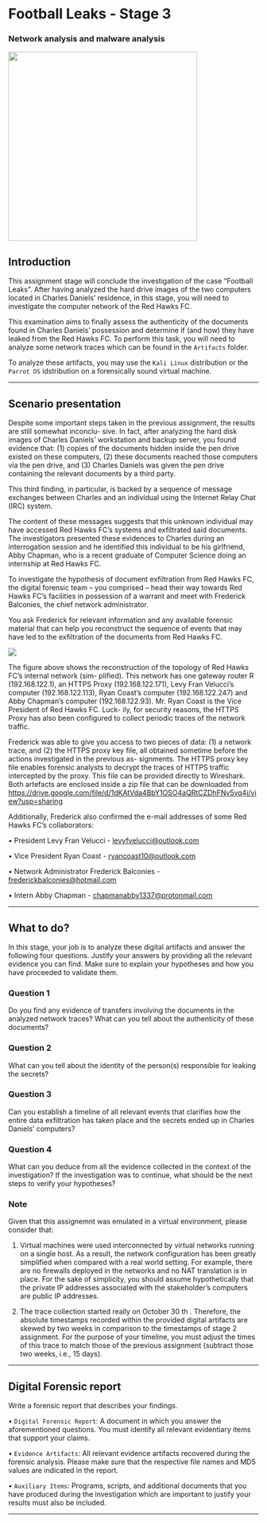 # Football Leaks - Stage 3

### Network analysis and malware analysis

<img src="https://user-images.githubusercontent.com/78174997/143691604-21ee3354-6128-444f-b2f5-83f4c5ae6acb.jpg" width="380px">


## Introduction

This assignment stage will conclude the investigation of the case “Football Leaks”. After having analyzed the
hard drive images of the two computers located in Charles Daniels’ residence, in this
stage, you will need to investigate the computer network of the Red Hawks FC.  

This examination aims
to finally assess the authenticity of the documents found in Charles Daniels’ possession and determine if
(and how) they have leaked from the Red Hawks FC. To perform this task, you will need to analyze some
network traces which can be found in the `Artifacts` folder.

To analyze these artifacts, you may use the `Kali Linux` distribution or the `Parrot OS` idstribution on a forensically sound virtual machine.

---

## Scenario presentation

Despite some important steps taken in the previous assignment, the results are still somewhat inconclu-
sive. In fact, after analyzing the hard disk images of Charles Daniels’ workstation and backup server, you
found evidence that: (1) copies of the documents hidden inside the pen drive existed on these computers,
(2) these documents reached those computers via the pen drive, and (3) Charles Daniels was given the
pen drive containing the relevant documents by a third party. 

This third finding, in particular, is backed
by a sequence of message exchanges between Charles and an individual using the Internet Relay Chat
(IRC) system. 

The content of these messages suggests that this unknown individual may have accessed
Red Hawks FC’s systems and exfiltrated said documents. The investigators presented these evidences
to Charles during an interrogation session and he identified this individual to be his girlfriend, Abby
Chapman, who is a recent graduate of Computer Science doing an internship at Red Hawks FC.

To investigate the hypothesis of document exfiltration from Red Hawks FC, the digital forensic team
– you comprised – head their way towards Red Hawks FC’s facilities in possession of a warrant and meet
with Frederick Balconies, the chief network administrator. 

You ask Frederick for relevant information
and any available forensic material that can help you reconstruct the sequence of events that may have
led to the exfiltration of the documents from Red Hawks FC.

<img src="https://user-images.githubusercontent.com/78174997/143690306-3be431d4-a7e4-4c75-be2c-b1b317f4e8a0.png">

The figure above shows the reconstruction of the topology of Red Hawks FC’s internal network (sim-
plified). This network has one gateway router R (192.168.122.1), an HTTPS Proxy (192.168.122.171),
Levy Fran Velucci’s computer (192.168.122.113), Ryan Coast’s computer (192.168.122.247) and Abby
Chapman’s computer (192.168.122.93). Mr. Ryan Coast is the Vice President of Red Hawks FC. Luck-
ily, for security reasons, the HTTPS Proxy has also been configured to collect periodic traces of the
network traffic. 

Frederick was able to give you access to two pieces of data: (1) a network trace, and
(2) the HTTPS proxy key file, all obtained sometime before the actions investigated in the previous as-
signments. The HTTPS proxy key file enables forensic analysts to decrypt the traces of HTTPS traffic
intercepted by the proxy. This file can be provided directly to Wireshark. Both artefacts are enclosed
inside a zip file that can be downloaded from https://drive.google.com/file/d/1dKAtVda4BbY1OSO4aQRtCZDhFNv5vq4j/view?usp=sharing

Additionally, Frederick also confirmed the e-mail addresses of some Red Hawks FC’s collaborators:

• President Levy Fran Velucci - levyfvelucci@outlook.com

• Vice President Ryan Coast - ryancoast10@outlook.com

• Network Administrator Frederick Balconies - frederickbalconies@hotmail.com

• Intern Abby Chapman - chapmanabby1337@protonmail.com

---

## What to do?

In this stage, your job is to analyze these digital artifacts and answer the following four questions.
Justify your answers by providing all the relevant evidence you can find. Make sure to explain your
hypotheses and how you have proceeded to validate them.

### Question 1

Do you find any evidence of transfers involving the documents in the analyzed network traces?
What can you tell about the authenticity of these documents?

### Question 2

What can you tell about the identity of the person(s) responsible for leaking the secrets?

### Question 3

Can you establish a timeline of all relevant events that clarifies how the entire data exfiltration has
taken place and the secrets ended up in Charles Daniels’ computers?

### Question 4

What can you deduce from all the evidence collected in the context of the investigation? If the
investigation was to continue, what should be the next steps to verify your hypotheses?


### Note

Given that this assignemnt was emulated in a virtual environment, please consider that:

1. Virtual machines were used interconnected by virtual networks running on a single host. As a result,
the network configuration has been greatly simplified when compared with a real world setting. For
example, there are no firewalls deployed in the networks and no NAT translation is in place. For
the sake of simplicity, you should assume hypothetically that the private IP addresses associated
with the stakeholder’s computers are public IP addresses.

2. The trace collection started really on October 30 th . Therefore, the absolute timestamps recorded
within the provided digital artifacts are skewed by two weeks in comparison to the timestamps of
stage 2 assignment. For the purpose of your timeline, you must adjust the times of this trace to
match those of the previous assignment (subtract those two weeks, i.e., 15 days).

---

## Digital Forensic report

Write a forensic report that describes your findings.

• `Digital Forensic Report`: A document in which you answer the aforementioned questions. 
You must identify all relevant evidentiary items that support your claims.

• `Evidence Artifacts`: All relevant evidence artifacts recovered during the forensic analysis. Please
make sure that the respective file names and MD5 values are indicated in the report.

• `Auxiliary Items`: Programs, scripts, and additional documents that you have produced during the
investigation which are important to justify your results must also be included.

---
